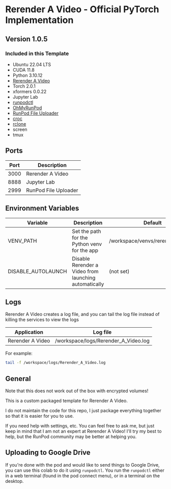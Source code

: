 # Rerender A Video - Official PyTorch Implementation

## Version 1.0.5

### Included in this Template

* Ubuntu 22.04 LTS
* CUDA 11.8
* Python 3.10.12
* [Rerender A Video](
  https://github.com/williamyang1991/Rerender_A_Video)
* Torch 2.0.1
* xformers 0.0.22
* Jupyter Lab
* [runpodctl](https://github.com/runpod/runpodctl)
* [OhMyRunPod](https://github.com/kodxana/OhMyRunPod)
* [RunPod File Uploader](https://github.com/kodxana/RunPod-FilleUploader)
* [croc](https://github.com/schollz/croc)
* [rclone](https://rclone.org/)
* screen
* tmux

## Ports

| Port | Description          |
|------|----------------------|
| 3000 | Rerender A Video     |
| 8888 | Jupyter Lab          |
| 2999 | RunPod File Uploader |

## Environment Variables

| Variable           | Description                                           | Default                           |
|--------------------|-------------------------------------------------------|-----------------------------------|
| VENV_PATH          | Set the path for the Python venv for the app          | /workspace/venvs/rerender_a_video |
| DISABLE_AUTOLAUNCH | Disable Rerender a Video from launching automatically | (not set)                         |

## Logs

Rerender A Video creates a log file, and you can tail the log file
instead of killing the services to view the logs

| Application      | Log file                             |
|------------------|--------------------------------------|
| Rerender A Video | /workspace/logs/Rerender_A_Video.log |

For example:

```bash
tail -f /workspace/logs/Rerender_A_Video.log
```

## General

Note that this does not work out of the box with
encrypted volumes!

This is a custom packaged template for Rerender A Video.

I do not maintain the code for this repo,
I just package everything together so that it is
easier for you to use.

If you need help with settings, etc. You can feel free
to ask me, but just keep in mind that I am not an expert
at Rerender A Video! I'll try my best to help, but the
RunPod community may be better at helping you.

## Uploading to Google Drive

If you're done with the pod and would like to send
things to Google Drive, you can use this colab to do it
using `runpodctl`. You run the `runpodctl` either in
a web terminal (found in the pod connect menu), or
in a terminal on the desktop.